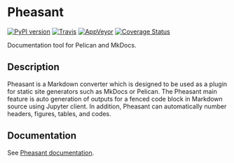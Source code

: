 # Pheasant

[![PyPI version][pypi-image]][pypi-link]
[![Travis][travis-image]][travis-link]
[![AppVeyor][appveyor-image]][appveyor-link]
[![Coverage Status][coveralls-image]][coveralls-link]

[pypi-image]: https://badge.fury.io/py/pheasant.svg
[pypi-link]: https://pypi.org/project/pheasant
[travis-image]: https://travis-ci.org/daizutabi/pheasant.svg?branch=master
[travis-link]: https://travis-ci.org/daizutabi/pheasant
[appveyor-image]: https://ci.appveyor.com/api/projects/status/ys2ic8n4j7r5j4bg/branch/master?svg=true
[appveyor-link]: https://ci.appveyor.com/project/daizutabi/pheasant
[coveralls-image]: https://coveralls.io/repos/github/daizutabi/pheasant/badge.svg?branch=master
[coveralls-link]: https://coveralls.io/github/daizutabi/pheasant?branch=master


<!--
[![Anaconda Version][anaconda-v-image]][anaconda-v-link]
[anaconda-v-image]: https://anaconda.org/daizutabi/pheasant/badges/version.svg
[anaconda-v-link]: https://anaconda.org/daizutabi/pheasant
-->

Documentation tool for Pelican and MkDocs.


## Description

Pheasant is a Markdown converter which is designed to be used as a plugin for static site generators such as MkDocs or Pelican. The Pheasant main feature is auto generation of outputs for a fenced code block in Markdown source using Jupyter client. In addition, Pheasant can automatically number headers, figures, tables, and codes.

## Documentation

See [Pheasant documentation](https://pheasant.daizutabi.net).
